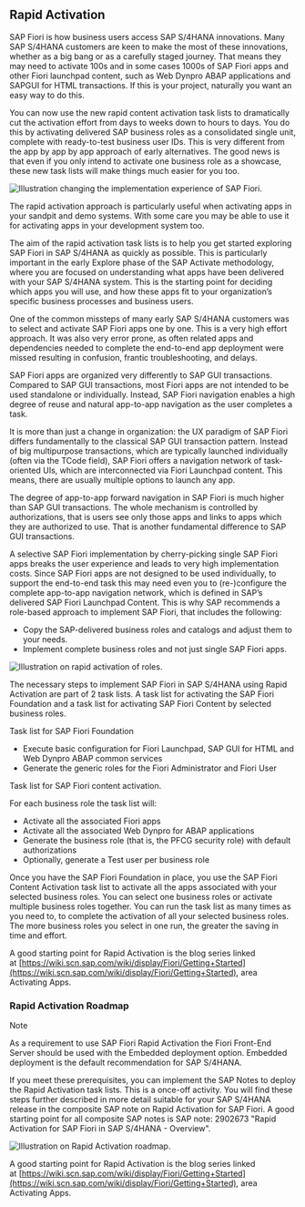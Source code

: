## Rapid Activation

SAP Fiori is how business users access SAP S/4HANA innovations. Many SAP S/4HANA customers are keen to make the most of these innovations, whether as a big bang or as a carefully staged journey. That means they may need to activate 100s and in some cases 1000s of SAP Fiori apps and other Fiori launchpad content, such as Web Dynpro ABAP applications and SAPGUI for HTML transactions. If this is your project, naturally you want an easy way to do this.

You can now use the new rapid content activation task lists to dramatically cut the activation effort from days to weeks down to hours to days. You do this by activating delivered SAP business roles as a consolidated single unit, complete with ready-to-test business user IDs. This is very different from the app by app by app approach of early alternatives. The good news is that even if you only intend to activate one business role as a showcase, these new task lists will make things much easier for you too.

![Illustration changing the implementation experience of SAP Fiori.](https://learning.sap.com/service/media/topic/e9d5e61f-fe1a-4227-a2d2-573d3cdfb6cb/ADM945_24_en-US_media/ADM945_24_en-US_images/Rapid_Activations_Goal.png "Illustration changing the implementation experience of SAP Fiori.")

The rapid activation approach is particularly useful when activating apps in your sandpit and demo systems. With some care you may be able to use it for activating apps in your development system too.

The aim of the rapid activation task lists is to help you get started exploring SAP Fiori in SAP S/4HANA as quickly as possible. This is particularly important in the early Explore phase of the SAP Activate methodology, where you are focused on understanding what apps have been delivered with your SAP S/4HANA system. This is the starting point for deciding which apps you will use, and how these apps fit to your organization’s specific business processes and business users.

One of the common missteps of many early SAP S/4HANA customers was to select and activate SAP Fiori apps one by one. This is a very high effort approach. It was also very error prone, as often related apps and dependencies needed to complete the end-to-end app deployment were missed resulting in confusion, frantic troubleshooting, and delays.

SAP Fiori apps are organized very differently to SAP GUI transactions. Compared to SAP GUI transactions, most Fiori apps are not intended to be used standalone or individually. Instead, SAP Fiori navigation enables a high degree of reuse and natural app-to-app navigation as the user completes a task.

It is more than just a change in organization: the UX paradigm of SAP Fiori differs fundamentally to the classical SAP GUI transaction pattern. Instead of big multipurpose transactions, which are typically launched individually (often via the TCode field), SAP Fiori offers a navigation network of task-oriented UIs, which are interconnected via Fiori Launchpad content. This means, there are usually multiple options to launch any app.

The degree of app-to-app forward navigation in SAP Fiori is much higher than SAP GUI transactions. The whole mechanism is controlled by authorizations, that is users see only those apps and links to apps which they are authorized to use. That is another fundamental difference to SAP GUI transactions.

A selective SAP Fiori implementation by cherry-picking single SAP Fiori apps breaks the user experience and leads to very high implementation costs. Since SAP Fiori apps are not designed to be used individually, to support the end-to-end task this may need even you to (re-)configure the complete app-to-app navigation network, which is defined in SAP’s delivered SAP Fiori Launchpad Content. This is why SAP recommends a role-based approach to implement SAP Fiori, that includes the following:

- Copy the SAP-delivered business roles and catalogs and adjust them to your needs.
- Implement complete business roles and not just single SAP Fiori apps.

![Illustration on rapid activation of roles.](https://learning.sap.com/service/media/topic/e9d5e61f-fe1a-4227-a2d2-573d3cdfb6cb/ADM945_24_en-US_media/ADM945_24_en-US_images/Rapid_Activation_of_Roles.png "Illustration on rapid activation of roles.")

The necessary steps to implement SAP Fiori in SAP S/4HANA using Rapid Activation are part of 2 task lists. A task list for activating the SAP Fiori Foundation and a task list for activating SAP Fiori Content by selected business roles.

Task list for SAP Fiori Foundation

- Execute basic configuration for Fiori Launchpad, SAP GUI for HTML and Web Dynpro ABAP common services
- Generate the generic roles for the Fiori Administrator and Fiori User

Task list for SAP Fiori content activation.

For each business role the task list will:

- Activate all the associated Fiori apps
- Activate all the associated Web Dynpro for ABAP applications
- Generate the business role (that is, the PFCG security role) with default authorizations
- Optionally, generate a Test user per business role

Once you have the SAP Fiori Foundation in place, you use the SAP Fiori Content Activation task list to activate all the apps associated with your selected business roles. You can select one business roles or activate multiple business roles together. You can run the task list as many times as you need to, to complete the activation of all your selected business roles. The more business roles you select in one run, the greater the saving in time and effort.

A good starting point for Rapid Activation is the blog series linked at [https://wiki.scn.sap.com/wiki/display/Fiori/Getting+Started](https://wiki.scn.sap.com/wiki/display/Fiori/Getting+Started), area Activating Apps.

### Rapid Activation Roadmap

Note

As a requirement to use SAP Fiori Rapid Activation the Fiori Front-End Server should be used with the Embedded deployment option. Embedded deployment is the default recommendation for SAP S/4HANA.

If you meet these prerequisites, you can implement the SAP Notes to deploy the Rapid Activation task lists. This is a once-off activity. You will find these steps further described in more detail suitable for your SAP S/4HANA release in the composite SAP note on Rapid Activation for SAP Fiori. A good starting point for all composite SAP notes is SAP note: 2902673 "Rapid Activation for SAP Fiori in SAP S/4HANA - Overview".

![Illustration on Rapid Activation roadmap.](https://learning.sap.com/service/media/topic/e9d5e61f-fe1a-4227-a2d2-573d3cdfb6cb/ADM945_24_en-US_media/ADM945_24_en-US_images/Rapid_Activation_Roadmap.png "Illustration on Rapid Activation roadmap.")

A good starting point for Rapid Activation is the blog series linked at [https://wiki.scn.sap.com/wiki/display/Fiori/Getting+Started](https://wiki.scn.sap.com/wiki/display/Fiori/Getting+Started), area Activating Apps.